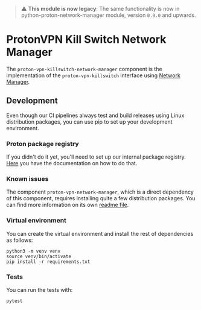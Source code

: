 
> :warning: **This module is now legacy**: The same functionality is now in python-proton-network-manager module, version `0.9.0` and upwards.

# ProtonVPN Kill Switch Network Manager

The `proton-vpn-killswitch-network-manager` component is the implementation of the `proton-vpn-killswitch` interface
using [Network Manager](https://www.networkmanager.dev).

## Development

Even though our CI pipelines always test and build releases using Linux distribution packages,
you can use pip to set up your development environment.

### Proton package registry

If you didn't do it yet, you'll need to set up our internal package registry.
[Here](https://gitlab.protontech.ch/help/user/packages/pypi_repository/index.md#authenticate-to-access-packages-within-a-group)
you have the documentation on how to do that.

### Known issues

The component `proton-vpn-network-manager`, which is a direct dependency of this component, requires installing quite
a few distribution packages. You can find more information on its own
[readme file](https://gitlab.protontech.ch/ProtonVPN/linux/new-client/vpnconnection/python-protonvpn-network-manager/-/blob/develop/README.md). 

### Virtual environment

You can create the virtual environment and install the rest of dependencies as follows:

```shell
python3 -m venv venv
source venv/bin/activate
pip install -r requirements.txt
```

### Tests

You can run the tests with:

```shell
pytest
```
